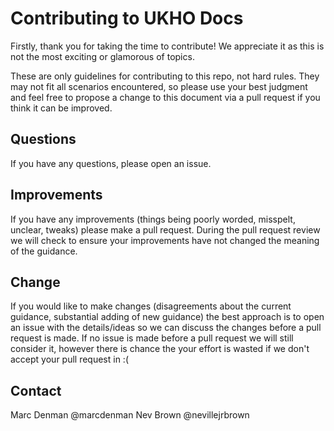 # Contributing to UKHO Docs

Firstly, thank you for taking the time to contribute! We appreciate it as this is not the most exciting or glamorous of topics.

These are only guidelines for contributing to this repo, not hard rules. They may not fit all scenarios encountered, so please use your best judgment and feel free to propose a change to this document via a pull request if you think it can be improved.

## Questions

If you have any questions, please open an issue.

## Improvements

If you have any improvements (things being poorly worded, misspelt, unclear, tweaks) please make a pull request. During the pull request review we will check to ensure your improvements have not changed the meaning of the guidance.

## Change

If you would like to make changes (disagreements about the current guidance, substantial adding of new guidance) the best approach is to open an issue with the details/ideas so we can discuss the changes before a pull request is made. If no issue is made before a pull request we will still consider it, however there is chance the your effort is wasted if we don't accept your pull request in :(

## Contact

Marc Denman @marcdenman
Nev Brown @nevillejrbrown